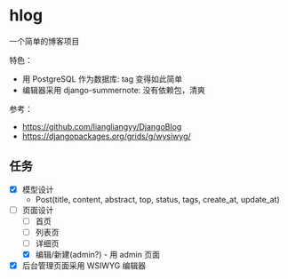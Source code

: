 # hlog

一个简单的博客项目

特色：

* 用 PostgreSQL 作为数据库: tag 变得如此简单
* 编辑器采用 django-summernote: 没有依赖包，清爽

参考：

* https://github.com/liangliangyy/DjangoBlog
* https://djangopackages.org/grids/g/wysiwyg/


## 任务

* [x] 模型设计
  * Post(title, content, abstract, top, status, tags, create_at, update_at)
* [ ] 页面设计
  * [ ] 首页
  * [ ] 列表页
  * [ ] 详细页
  * [x] 编辑/新建(admin?) - 用 admin 页面
* [x] 后台管理页面采用 WSIWYG 编辑器
